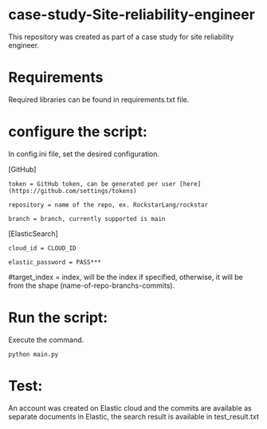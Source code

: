 # case-study-Site-reliability-engineer

This repository was created as part of a case study for site reliability engineer.

# Requirements

Required libraries can be found in requirements.txt file. 

# configure the script: 
In config.ini file, set the desired configuration.

[GitHub]

	token = GitHub token, can be generated per user [here](https://github.com/settings/tokens)
  
	repository = name of the repo, ex. RockstarLang/rockstar
  
	branch = branch, currently supported is main

[ElasticSearch]

	cloud_id = CLOUD_ID
  
	elastic_password = PASS***
  
  #target_index = index,  will be the index if specified, otherwise, it will be from the shape (name-of-repo-branchs-commits).
  
# Run the script: 
  
  Execute the command.
  
	python main.py 

# Test: 
  
An account was created on Elastic cloud and the commits are available as separate documents in Elastic, the search result is available in test_result.txt
